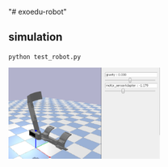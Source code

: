 "# exoedu-robot" 

## simulation

```
python test_robot.py
```

<!-- ![](./urdf/robot.PNG)  -->
<img src="./urdf/robot.PNG" width="300" height="180">